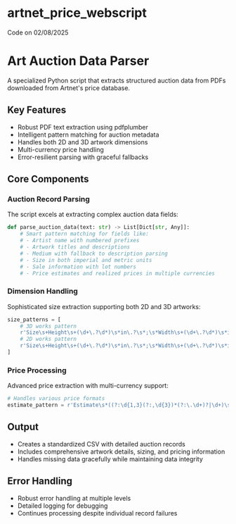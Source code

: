 # artnet_price_webscript
Code on 02/08/2025


# Art Auction Data Parser
A specialized Python script that extracts structured auction data from PDFs downloaded from Artnet's price database.

## Key Features
- Robust PDF text extraction using pdfplumber
- Intelligent pattern matching for auction metadata 
- Handles both 2D and 3D artwork dimensions
- Multi-currency price handling
- Error-resilient parsing with graceful fallbacks

## Core Components

### Auction Record Parsing
The script excels at extracting complex auction data fields:
```python
def parse_auction_data(text: str) -> List[Dict[str, Any]]:
    # Smart pattern matching for fields like:
    # - Artist name with numbered prefixes
    # - Artwork titles and descriptions
    # - Medium with fallback to description parsing
    # - Size in both imperial and metric units
    # - Sale information with lot numbers
    # - Price estimates and realized prices in multiple currencies
```

### Dimension Handling
Sophisticated size extraction supporting both 2D and 3D artworks:
```python
size_patterns = [
    # 3D works pattern 
    r'Size\s+Height\s+(\d+\.?\d*)\s*in\.?\s*;\s*Width\s+(\d+\.?\d*)\s*in\.?(?:\s*;\s*Depth\s+(\d+\.?\d*)\s*in\.?)?',
    # 2D works pattern
    r'Size\s+Height\s+(\d+\.?\d*)\s*in\.?\s*;\s*Width\s+(\d+\.?\d*)\s*in\.?'
]
```

### Price Processing
Advanced price extraction with multi-currency support:
```python
# Handles various price formats
estimate_pattern = r'Estimate\s*((?:\d{1,3}(?:,\d{3})*(?:\.\d+)?|\d+)\s*(?:-|to)\s*(?:\d{1,3}(?:,\d{3})*(?:\.\d+)?|\d+)\s*(?:USD|GBP|HKD|CNY|AUD|EUR|SGD))'
```

## Output
- Creates a standardized CSV with detailed auction records
- Includes comprehensive artwork details, sizing, and pricing information
- Handles missing data gracefully while maintaining data integrity

## Error Handling
- Robust error handling at multiple levels
- Detailed logging for debugging
- Continues processing despite individual record failures

